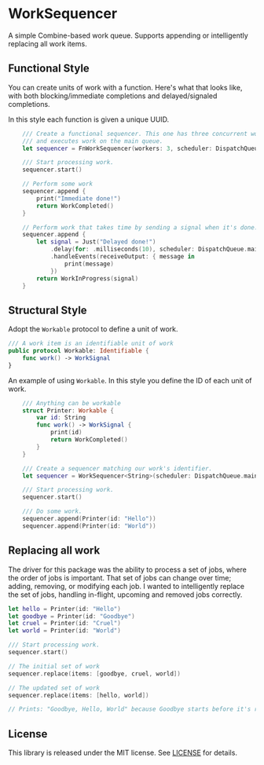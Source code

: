 # WorkSequencer

A simple Combine-based work queue. Supports appending or intelligently replacing all work items.

## Functional Style

You can create units of work with a function. Here's what that looks like, with both
blocking/immediate completions and delayed/signaled completions.

In this style each function is given a unique UUID.

```swift
    /// Create a functional sequencer. This one has three concurrent workers
    /// and executes work on the main queue.
    let sequencer = FnWorkSequencer(workers: 3, scheduler: DispatchQueue.main.eraseToAnyScheduler())

    /// Start processing work.
    sequencer.start()

    // Perform some work
    sequencer.append {
        print("Immediate done!")
        return WorkCompleted()
    }

    // Perform work that takes time by sending a signal when it's done.
    sequencer.append {
        let signal = Just("Delayed done!")
            .delay(for: .milliseconds(10), scheduler: DispatchQueue.main)
            .handleEvents(receiveOutput: { message in
                print(message)
            })
        return WorkInProgress(signal)
    }
```

## Structural Style

Adopt the `Workable` protocol to define a unit of work.

```swift
/// A work item is an identifiable unit of work
public protocol Workable: Identifiable {
    func work() -> WorkSignal
}
```
An example of using `Workable`. In this style you define the ID of each unit of work.

```swift
    /// Anything can be workable
    struct Printer: Workable {
        var id: String
        func work() -> WorkSignal {
            print(id)
            return WorkCompleted()
        }
    }

    /// Create a sequencer matching our work's identifier.
    let sequencer = WorkSequencer<String>(scheduler: DispatchQueue.main.eraseToAnyScheduler())

    /// Start processing work.
    sequencer.start()

    /// Do some work.
    sequencer.append(Printer(id: "Hello"))
    sequencer.append(Printer(id: "World"))
```

## Replacing all work

The driver for this package was the ability to process a set of jobs, where the order of jobs is important. 
That set of jobs can change over time; adding, removing, or modifying each job. I wanted to intelligently
replace the set of jobs, handling in-flight, upcoming and removed jobs correctly.

```swift
let hello = Printer(id: "Hello")
let goodbye = Printer(id: "Goodbye")
let cruel = Printer(id: "Cruel")
let world = Printer(id: "World")

/// Start processing work.
sequencer.start()

// The initial set of work
sequencer.replace(items: [goodbye, cruel, world])

// The updated set of work
sequencer.replace(items: [hello, world])

// Prints: "Goodbye, Hello, World" because Goodbye starts before it's replaced.
```

## License

This library is released under the MIT license. See [LICENSE](LICENSE) for details.
